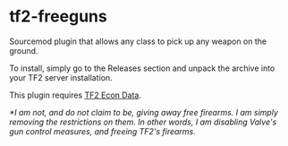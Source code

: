 # tf2-freeguns
Sourcemod plugin that allows any class to pick up any weapon on the ground.

To install, simply go to the Releases section and unpack the archive into your TF2 server installation.

This plugin requires [TF2 Econ Data](https://github.com/nosoop/SM-TFEconData).

_*I am not, and do not claim to be, giving away free firearms. I am simply removing the restrictions on them. 
In other words, I am disabling Valve's gun control measures, and freeing TF2's firearms._
